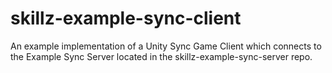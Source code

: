# skillz-example-sync-client
An example implementation of a Unity Sync Game Client which connects to the Example Sync Server located in the skillz-example-sync-server  repo.

